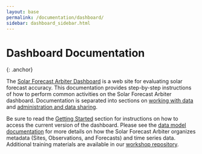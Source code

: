 ```yaml
---
layout: base
permalink: /documentation/dashboard/
sidebar: dashboard_sidebar.html
---
```


Dashboard Documentation
=======================
{: .anchor}

The [Solar Forecast Arbiter Dashboard](https://dashboard.solarforecastarbiter.org)
is a web site for evaluating solar forecast accuracy. This documentation
provides step-by-step instructions of how to perform common activities on the
Solar Forecast Arbiter dashboard. Documentation is separated into sections on
[working with data](/documentation/dashboard/working-with-data) and
[administration and data sharing](/documentation/dashboard/administration).

Be sure to read the [Getting Started](/documentation/dashboard/getting-started)
section for instructions on how to access the current version of the dashboard.
Please see the [data model documentation](/datamodel/) for more details on
how the Solar Forecast Arbiter organizes metadata (Sites, Observations, and
Forecasts) and time series data.
Additional training materials are available in our
[workshop repository](https://github.com/SolarArbiter/workshop).
